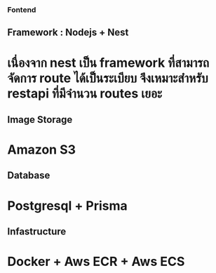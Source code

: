 ### Fontend

## Framework : Nodejs + Nest
# เนื่องจาก nest เป็น framework ที่สามารถจัดการ route ได้เป็นระเบียบ จึงเหมาะสำหรับ restapi ที่มีจำนวน routes เยอะ

## Image Storage
# Amazon S3

## Database
# Postgresql + Prisma

## Infastructure
# Docker + Aws ECR + Aws ECS